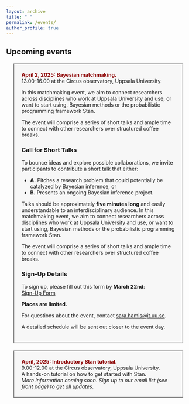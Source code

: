```yaml
---
layout: archive
title: " "
permalink: /events/
author_profile: true
---
```


## Upcoming events


<div style="background-color: #f7f7f7; border: 2px solid gray; padding: 20px; margin: 20px;">
  <strong style="color: darkred;">April 2, 2025: Bayesian matchmaking.</strong><br>
  13.00-16.00 at the Circus observatory, Uppsala University. <br>

In this matchmaking event, we aim to connect researchers across disciplines who work at Uppsala University and use, or want to start using, Bayesian methods or the probabilistic programming framework Stan.  

The event will comprise a series of short talks and ample time to connect with other researchers over structured coffee breaks.  

### Call for Short Talks  

To bounce ideas and explore possible collaborations, we invite participants to contribute a short talk that either:  

- **A.** Pitches a research problem that could potentially be catalyzed by Bayesian inference, or  
- **B.** Presents an ongoing Bayesian inference project.  

Talks should be approximately **five minutes long** and easily understandable to an interdisciplinary audience. In this matchmaking event, we aim to connect researchers across disciplines who work at Uppsala University and use, or want to start using, Bayesian methods or the probabilistic programming framework Stan.  

The event will comprise a series of short talks and ample time to connect with other researchers over structured coffee breaks.   

### Sign-Up Details  

To sign up, please fill out this form by **March 22nd**:  
[Sign-Up Form](https://doit.medfarm.uu.se/bin/kurt3/kurt/8881986)  

**Places are limited.**  

For questions about the event, contact [sara.hamis@it.uu.se](mailto:sara.hamis@it.uu.se).  

A detailed schedule will be sent out closer to the event day.  

</div>

<div style="background-color: #f7f7f7; border: 2px solid gray; padding: 20px; margin: 20px;">
  <strong style="color: darkred;">April, 2025: Introductory Stan tutorial.</strong><br>
  9.00-12.00 at the Circus observatory, Uppsala University. <br>
  A hands-on tutorial on how to get started with Stan.   <br>
  <i>More information coming soon. Sign up to our email list (see front page) to get all updates.</i><br>
</div>

